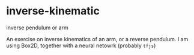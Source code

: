 # inverse-kinematic
inverse pendulum or arm

An exercise on inverse kinematics of an arm, or a reverse pendulum.
I am using Box2D, together with a neural netowrk (probably `tfjs`)
